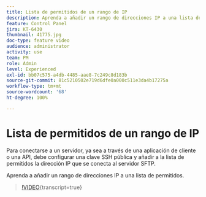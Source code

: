 ```yaml
---
title: Lista de permitidos de un rango de IP
description: Aprenda a añadir un rango de direcciones IP a una lista de permitidos.
feature: Control Panel
jira: KT-6430
thumbnail: 41775.jpg
doc-type: feature video
audience: administrator
activity: use
team: PM
role: Admin
level: Experienced
exl-id: bb07c575-a4db-4485-aae8-7c249c8d183b
source-git-commit: 81c5210502e719d6dfe0a000c511e3da4b17275a
workflow-type: tm+mt
source-wordcount: '68'
ht-degree: 100%

---
```


# Lista de permitidos de un rango de IP

Para conectarse a un servidor, ya sea a través de una aplicación de cliente o una API, debe configurar una clave SSH pública y añadir a la lista de permitidos la dirección IP que se conecta al servidor SFTP.

Aprenda a añadir un rango de direcciones IP a una lista de permitidos.

>[!VIDEO](https://video.tv.adobe.com/v/41775?learn=on){transcript=true}
